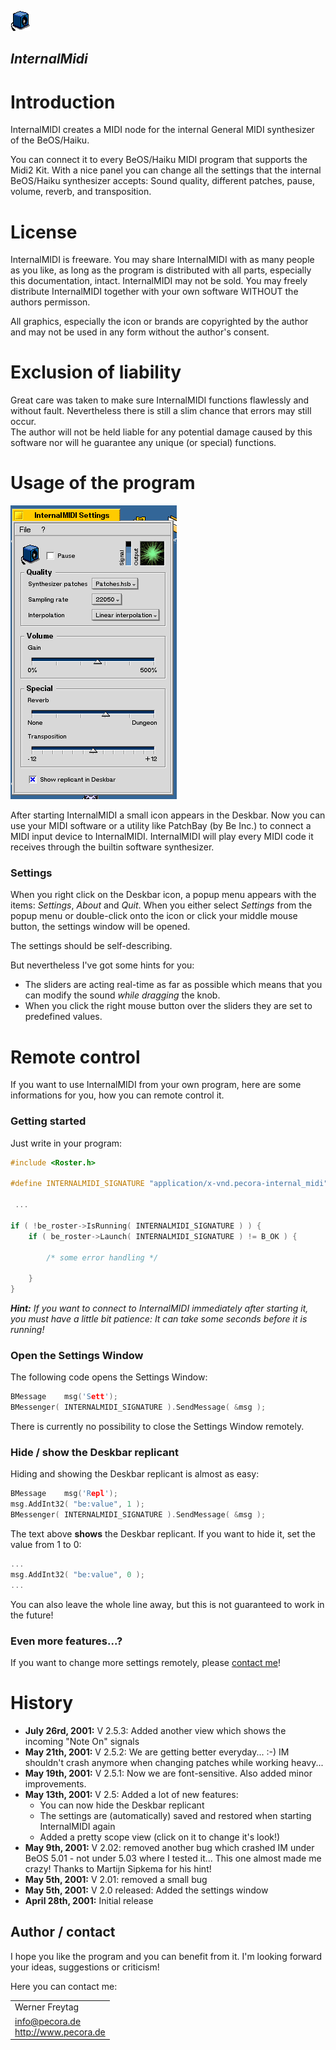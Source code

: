![](https://github.com/HaikuArchives/InternalMIDI/raw/master/documentation/gfx/icon.gif)
## _InternalMidi_

# Introduction
InternalMIDI creates a MIDI node for the internal General MIDI synthesizer of the BeOS/Haiku.

You can connect it to every BeOS/Haiku MIDI program that supports the Midi2 Kit. With a nice panel you can change all the settings that the internal BeOS/Haiku synthesizer accepts: Sound quality, different patches, pause, volume, reverb, and transposition.

# License
InternalMIDI is freeware. You may share InternalMIDI with as many people as you like, as long as the program is distributed with all parts, especially this documentation, intact. InternalMIDI may not be sold. You may freely distribute InternalMIDI together with your own software WITHOUT the authors permisson.

All graphics, especially the icon or brands are copyrighted by the author and may not be used in any form without the author's consent.

# Exclusion of liability
Great care was taken to make sure InternalMIDI functions flawlessly and without fault. Nevertheless there is still a slim chance that errors may still occur.  
The author will not be held liable for any potential damage caused by this software nor will he guarantee any unique (or special) functions.

# Usage of the program
![Screenshot](https://github.com/HaikuArchives/InternalMIDI/raw/master/documentation/gfx/screenshot_2.gif)

After starting InternalMIDI a small icon appears in the Deskbar. Now you can use your MIDI software or a utility like PatchBay (by Be Inc.) to connect a MIDI input device to InternalMIDI. InternalMIDI will play every MIDI code it receives through the builtin software synthesizer.  

### Settings
When you right click on the Deskbar icon, a popup menu appears with the items: _Settings_, _About_ and _Quit_. When you either select _Settings_ from the popup menu or double-click onto the icon or click your middle mouse button, the settings window will be opened.  

The settings should be self-describing.  

But nevertheless I've got some hints for you:

*   The sliders are acting real-time as far as possible which means that you can modify the sound _while dragging_ the knob.
*   When you click the right mouse button over the sliders they are set to predefined values.

# Remote control

If you want to use InternalMIDI from your own program, here are some informations for you, how you can remote control it.  

### Getting started

Just write in your program:
```cpp
#include <Roster.h>

#define INTERNALMIDI_SIGNATURE "application/x-vnd.pecora-internal_midi"

 ...
 
if ( !be_roster->IsRunning( INTERNALMIDI_SIGNATURE ) ) {
	if ( be_roster->Launch( INTERNALMIDI_SIGNATURE ) != B_OK ) {
		
		/* some error handling */
		
	}
}
```

_**Hint:** If you want to connect to InternalMIDI immediately after starting it, you must have a little bit patience: It can take some seconds before it is running!_

### Open the Settings Window

The following code opens the Settings Window:

```cpp
BMessage	msg('Sett');
BMessenger( INTERNALMIDI_SIGNATURE ).SendMessage( &msg );
```

There is currently no possibility to close the Settings Window remotely.

### Hide / show the Deskbar replicant

Hiding and showing the Deskbar replicant is almost as easy:

```cpp
BMessage	msg('Repl');
msg.AddInt32( "be:value", 1 );
BMessenger( INTERNALMIDI_SIGNATURE ).SendMessage( &msg );
```

The text above **shows** the Deskbar replicant. If you want to hide it, set the value from 1 to 0:

```cpp
...
msg.AddInt32( "be:value", 0 );
...
```

You can also leave the whole line away, but this is not guaranteed to work in the future!

### Even more features...?

If you want to change more settings remotely, please [contact me](#Autor)!

# History

*   **July 26rd, 2001:** V 2.5.3: Added another view which shows the incoming "Note On" signals
*   **May 21th, 2001:** V 2.5.2: We are getting better everyday... :-) IM shouldn't crash anymore when changing patches while working heavy...
*   **May 19th, 2001:** V 2.5.1: Now we are font-sensitive. Also added minor improvements.
*   **May 13th, 2001:** V 2.5: Added a lot of new features:
    *   You can now hide the Deskbar replicant
    *   The settings are (automatically) saved and restored when starting InternalMIDI again
    *   Added a pretty scope view (click on it to change it's look!)
*   **May 9th, 2001:** V 2.02: removed another bug which crashed IM under BeOS 5.01 - not under 5.03 where I tested it... This one almost made me crazy! Thanks to Martijn Sipkema for his hint!
*   **May 5th, 2001:** V 2.01: removed a small bug
*   **May 5th, 2001:** V 2.0 released: Added the settings window
*   **April 28th, 2001:** Initial release

## Author / contact

I hope you like the program and you can benefit from it. I'm looking forward your ideas, suggestions or criticism!

Here you can contact me:

<table>
<tr><td>Werner Freytag</td></tr>
<tr><td><a href="mailto:info@pecora.de">info@pecora.de</a><br><a href="http://www.pecora.de">http://www.pecora.de</a></td></tr>
</table>
